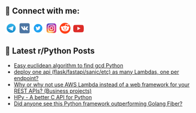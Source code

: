 ## 🔎 Connect with me:
[<img src="https://github.com/bullbesh/bullbesh/blob/main/images/Telegram.png" width="32" height="32" />](https://t.me/bullbesh)
[<img src="https://github.com/bullbesh/bullbesh/blob/main/images/VK.png" width="32" height="32" />](https://vk.com/bullbesh)
[<img src="https://github.com/bullbesh/bullbesh/blob/main/images/Twitter.png" width="32" height="32" />](https://twitter.com/bullbesh1)
[<img src="https://github.com/bullbesh/bullbesh/blob/main/images/Instagram.png" width="32" height="32" />](https://www.instagram.com/bullbesh)
[<img src="https://github.com/bullbesh/bullbesh/blob/main/images/Reddit.png" width="32" height="32" />](https://www.reddit.com/user/bullbesh)
[<img src="https://github.com/bullbesh/bullbesh/blob/main/images/YouTube.png" width="32" height="32" />](https://www.youtube.com/channel/UCtfjRs6uzgq5mfm8S06WTcg)

## 📕 Latest r/Python Posts
<!-- BLOG-POST-LIST:START -->
- [Easy euclidean algorithm to find gcd Python](https://www.reddit.com/r/Python/comments/10940rc/easy_euclidean_algorithm_to_find_gcd_python/)
- [deploy one api &lpar;flask/fastapi/sanic/etc&rpar; as many Lambdas, one per endpoint?](https://www.reddit.com/r/Python/comments/1093wwf/deploy_one_api_flaskfastapisanicetc_as_many/)
- [Why or why not use AWS Lambda instead of a web framework for your REST APIs? &lpar;Business projects&rpar;](https://www.reddit.com/r/Python/comments/1092py3/why_or_why_not_use_aws_lambda_instead_of_a_web/)
- [HPy - A better C API for Python](https://www.reddit.com/r/Python/comments/1091v71/hpy_a_better_c_api_for_python/)
- [Did anyone see this Python framework outperforming Golang Fiber?](https://www.reddit.com/r/Python/comments/10918h6/did_anyone_see_this_python_framework/)
<!-- BLOG-POST-LIST:END -->
